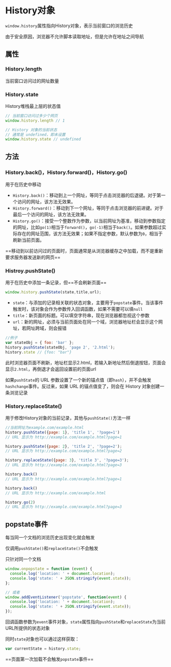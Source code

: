 # History对象

`window.history`属性指向History对象，表示当前窗口的浏览历史

由于安全原因，浏览器不允许脚本读取地址，但是允许在地址之间导航

## 属性

### History.length

当前窗口访问过的网址数量

### History.state

History堆栈最上层的状态值

```javascript
// 当前窗口访问过多少个网页
window.history.length // 1

// History 对象的当前状态
// 通常是 undefined，即未设置
window.history.state // undefined
```

## 方法

### History.back()，History.forward()，History.go()

用于在历史中移动

- `History.back()`：移动到上一个网址，等同于点击浏览器的后退键。对于第一个访问的网址，该方法无效果。
- `History.forward()`：移动到下一个网址，等同于点击浏览器的前进键。对于最后一个访问的网址，该方法无效果。
- `History.go()`：接受一个整数作为参数，以当前网址为基准，移动到参数指定的网址，比如`go(1)`相当于`forward()`，`go(-1)`相当于`back()`。如果参数超过实际存在的网址范围，该方法无效果；如果不指定参数，默认参数为`0`，相当于刷新当前页面。

==移动到以前访问过的页面时，页面通常是从浏览器缓存之中加载，而不是重新要求服务器发送新的网页==

### Histroy.pushState()

用于在历史中添加一条记录，但==不会刷新页面==

```javascript
window.history.pushState(state,title,url);
```

+ `state`：与添加的记录相关联的状态对象，主要用于`popstate`事件。当该事件触发时，该对象会作为参数传入回调函数，如果不需要可以填`null`
+ `title`：新页面的标题。可以填空字符串，现在浏览器都忽视这个参数
+ `url`：新的网址，必须与当前页面处在同一个域，浏览器地址栏会显示这个网址，若网址跨域，则会报错

```javascript
//例子
var stateObj = { foo: 'bar' };
history.pushState(stateObj, 'page 2', '2.html');
history.state // {foo: "bar"}
```

此时浏览器页面不刷新，地址栏显示2.html，若输入新地址然后倒退按钮，页面会显示`2.html`，再倒退才会返回设置前的页面url



如果`pushState`的 URL 参数设置了一个新的锚点值（即`hash`），并不会触发`hashchange`事件。反过来，如果 URL 的锚点值变了，则会在 History 对象创建一条浏览记录

### History.replaceState()

用于修改History对象的当前记录，其他与`pushState()`方法一样

```javascript
//当前网址为example.com/example.html
history.pushState({page: 1}, 'title 1', '?page=1')
// URL 显示为 http://example.com/example.html?page=1

history.pushState({page: 2}, 'title 2', '?page=2');
// URL 显示为 http://example.com/example.html?page=2

history.replaceState({page: 3}, 'title 3', '?page=3');
// URL 显示为 http://example.com/example.html?page=3

history.back()
// URL 显示为 http://example.com/example.html?page=1

history.back()
// URL 显示为 http://example.com/example.html

history.go(2)
// URL 显示为 http://example.com/example.html?page=3
```

## popstate事件

每当同一个文档的浏览历史出现变化就会触发

仅调用`pushState()`和`replaceState()`不会触发

只针对同一个文档

```javascript
window.onpopstate = function (event) {
  console.log('location: ' + document.location);
  console.log('state: ' + JSON.stringify(event.state));
};

// 或者
window.addEventListener('popstate', function(event) {
  console.log('location: ' + document.location);
  console.log('state: ' + JSON.stringify(event.state));
});
```

回调函数参数为`event`事件对象，`state`属性指向`pushState`和`replaceState`为当前URL所提供的状态对象

同时`state`对象也可以通过这样获取：

```javascript
var currentState = history.state;
```

==页面第一次加载不会触发`popstate`事件==

